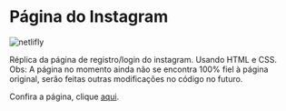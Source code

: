 # Página do Instagram
![netlifly](https://user-images.githubusercontent.com/29557187/188344741-ed6ab087-00a3-4619-bb07-b2a322a5150d.png)

Réplica da página de registro/login do instagram. Usando HTML e CSS. </br>
Obs: A página no momento ainda não se encontra 100% fiel à página original, serão feitas outras modificações no código no futuro.

Confira a página, clique [aqui](https://app-login-instagram.netlify.app/).


